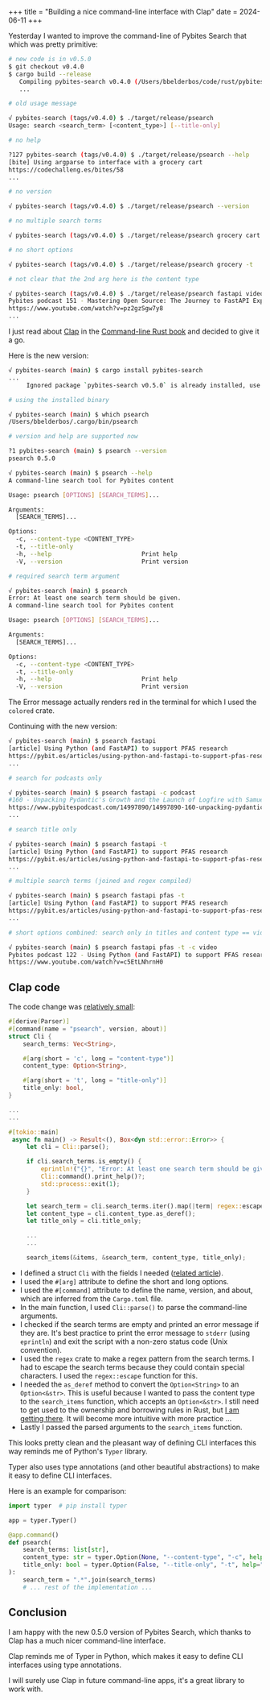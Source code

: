 +++
title = "Building a nice command-line interface with Clap"
date = 2024-06-11
+++

Yesterday I wanted to improve the command-line of Pybites Search that which was pretty primitive:

```bash
# new code is in v0.5.0
$ git checkout v0.4.0
$ cargo build --release
   Compiling pybites-search v0.4.0 (/Users/bbelderbos/code/rust/pybites-search)
   ...

# old usage message

√ pybites-search (tags/v0.4.0) $ ./target/release/psearch
Usage: search <search_term> [<content_type>] [--title-only]

# no help

?127 pybites-search (tags/v0.4.0) $ ./target/release/psearch --help
[bite] Using argparse to interface with a grocery cart
https://codechalleng.es/bites/58
...

# no version

√ pybites-search (tags/v0.4.0) $ ./target/release/psearch --version

# no multiple search terms

√ pybites-search (tags/v0.4.0) $ ./target/release/psearch grocery cart

# no short options

√ pybites-search (tags/v0.4.0) $ ./target/release/psearch grocery -t

# not clear that the 2nd arg here is the content type

√ pybites-search (tags/v0.4.0) $ ./target/release/psearch fastapi video
Pybites podcast 151 - Mastering Open Source: The Journey to FastAPI Expertise, One Issue at a Time
https://www.youtube.com/watch?v=pz2gzSgw7y8
...
```

I just read about [Clap](https://docs.rs/clap/latest/clap/) in the [Command-line Rust book](https://www.oreilly.com/library/view/command-line-rust/9781098109424/) and decided to give it a go.

Here is the new version:

```bash
√ pybites-search (main) $ cargo install pybites-search
...
     Ignored package `pybites-search v0.5.0` is already installed, use --force to override

# using the installed binary

√ pybites-search (main) $ which psearch
/Users/bbelderbos/.cargo/bin/psearch

# version and help are supported now

?1 pybites-search (main) $ psearch --version
psearch 0.5.0

√ pybites-search (main) $ psearch --help
A command-line search tool for Pybites content

Usage: psearch [OPTIONS] [SEARCH_TERMS]...

Arguments:
  [SEARCH_TERMS]...

Options:
  -c, --content-type <CONTENT_TYPE>
  -t, --title-only
  -h, --help                         Print help
  -V, --version                      Print version

# required search term argument

√ pybites-search (main) $ psearch
Error: At least one search term should be given.
A command-line search tool for Pybites content

Usage: psearch [OPTIONS] [SEARCH_TERMS]...

Arguments:
  [SEARCH_TERMS]...

Options:
  -c, --content-type <CONTENT_TYPE>
  -t, --title-only
  -h, --help                         Print help
  -V, --version                      Print version
```

The Error message actually renders red in the terminal for which I used the `colored` crate.

Continuing with the new version:

```bash
√ pybites-search (main) $ psearch fastapi
[article] Using Python (and FastAPI) to support PFAS research
https://pybit.es/articles/using-python-and-fastapi-to-support-pfas-research/
...

# search for podcasts only

√ pybites-search (main) $ psearch fastapi -c podcast
#160 - Unpacking Pydantic's Growth and the Launch of Logfire with Samuel Colvin
https://www.pybitespodcast.com/14997890/14997890-160-unpacking-pydantic-s-growth-and-the-launch-of-logfire-with-samuel-colvin
...

# search title only

√ pybites-search (main) $ psearch fastapi -t
[article] Using Python (and FastAPI) to support PFAS research
https://pybit.es/articles/using-python-and-fastapi-to-support-pfas-research/
...

# multiple search terms (joined and regex compiled)

√ pybites-search (main) $ psearch fastapi pfas -t
[article] Using Python (and FastAPI) to support PFAS research
https://pybit.es/articles/using-python-and-fastapi-to-support-pfas-research/
...

# short options combined: search only in titles and content type == video

√ pybites-search (main) $ psearch fastapi pfas -t -c video
Pybites podcast 122 - Using Python (and FastAPI) to support PFAS research
https://www.youtube.com/watch?v=c5EtLNhrnH0
```

## Clap code

The code change was [relatively small](https://github.com/bbelderbos/pybites-search/commit/78cff36be5be028d19484349a8771a859e9daf81):

```rust
#[derive(Parser)]
#[command(name = "psearch", version, about)]
struct Cli {
    search_terms: Vec<String>,

    #[arg(short = 'c', long = "content-type")]
    content_type: Option<String>,

    #[arg(short = 't', long = "title-only")]
    title_only: bool,
}

...
...

#[tokio::main]
 async fn main() -> Result<(), Box<dyn std::error::Error>> {
     let cli = Cli::parse();

     if cli.search_terms.is_empty() {
         eprintln!("{}", "Error: At least one search term should be given.".red());
         Cli::command().print_help()?;
         std::process::exit(1);
     }

     let search_term = cli.search_terms.iter().map(|term| regex::escape(term)).collect::<Vec<_>>().join(".*");
     let content_type = cli.content_type.as_deref();
     let title_only = cli.title_only;

     ...
     ...

     search_items(&items, &search_term, content_type, title_only);
```

- I defined a struct `Cli` with the fields I needed ([related article](/namedtuple-in-rust-struct)).
- I used the `#[arg]` attribute to define the short and long options.
- I used the `#[command]` attribute to define the name, version, and about, which are inferred from the `Cargo.toml` file.
- In the main function, I used `Cli::parse()` to parse the command-line arguments.
- I checked if the search terms are empty and printed an error message if they are. It's best practice to print the error message to `stderr` (using `eprintln`) and exit the script with a non-zero status code (Unix convention).
- I used the `regex` crate to make a regex pattern from the search terms. I had to escape the search terms because they could contain special characters. I used the `regex::escape` function for this.
- I needed the `as_deref` method to convert the `Option<String>` to an `Option<&str>`. This is useful because I wanted to pass the content type to the `search_items` function, which accepts an `Option<&str>`. I still need to get used to the ownership and borrowing rules in Rust, but [I am getting there](/ownership-and-borrowing). It will become more intuitive with more practice ...
- Lastly I passed the parsed arguments to the `search_items` function.

This looks pretty clean and the pleasant way of defining CLI interfaces this way reminds me of Python's `Typer` library.

Typer also uses type annotations (and other beautiful abstractions) to make it easy to define CLI interfaces.

Here is an example for comparison:

```python
import typer  # pip install typer

app = typer.Typer()

@app.command()
def psearch(
    search_terms: list[str],
    content_type: str = typer.Option(None, "--content-type", "-c", help="The type of content to search for"),
    title_only: bool = typer.Option(False, "--title-only", "-t", help="Search only in titles")
):
    search_term = ".*".join(search_terms)
    # ... rest of the implementation ...
```

## Conclusion

I am happy with the new 0.5.0 version of Pybites Search, which thanks to Clap has a much nicer command-line interface.

Clap reminds me of Typer in Python, which makes it easy to define CLI interfaces using type annotations.

I will surely use Clap in future command-line apps, it's a great library to work with.
